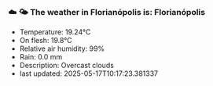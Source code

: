 ### ☁️ 🌤️  The weather in Florianópolis is: Florianópolis

- Temperature: 19.24°C
- On flesh: 19.8°C
- Relative air humidity: 99%
- Rain: 0.0 mm
- Description: Overcast clouds
- last updated: 2025-05-17T10:17:23.381337
